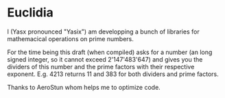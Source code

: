 # Euclidia
I (Yasx pronounced "Yasix") am developping a bunch of libraries for mathemacical operations on prime numbers.

For the time being this draft (when compiled) asks for a number (an long signed integer, so it cannot exceed 2'147'483'647) and gives you the dividers of this number and the prime factors with their respective exponent.
E.g. 4213 returns 11 and 383 for both dividers and prime factors.

Thanks to AeroStun whom helps me to optimize code.
